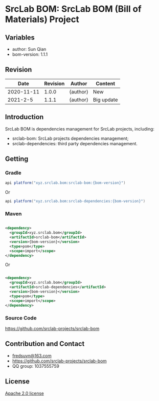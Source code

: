 # SrcLab BOM: SrcLab BOM (Bill of Materials) Project

## Variables

* author: Sun Qian
* bom-version: 1.1.1

## Revision

|Date|Revision|Author|Content|
|---|---|---|---|
|2020-11-11|1.0.0|{author}|New|
|2021-2-5|1.1.1|{author}|Big update|

## Introduction

SrcLab BOM is dependencies management for SrcLab projects, including:

* srclab-bom: SrcLab projects dependencies management;
* srclab-dependencies: third party dependencies management.

## Getting

### Gradle

```groovy
api platform("xyz.srclab.bom:srclab-bom:{bom-version}")
```

Or

```groovy
api platform("xyz.srclab.bom:srclab-dependencies:{bom-version}")
```

### Maven

```xml

<dependency>
  <groupId>xyz.srclab.bom</groupId>
  <artifactId>srclab-bom</artifactId>
  <version>{bom-version}</version>
  <type>pom</type>
  <scope>import</scope>
</dependency>
```

Or

```xml

<dependency>
  <groupId>xyz.srclab.bom</groupId>
  <artifactId>srclab-dependencies</artifactId>
  <version>{bom-version}</version>
  <type>pom</type>
  <scope>import</scope>
</dependency>
```

### Source Code

https://github.com/srclab-projects/srclab-bom

## Contribution and Contact

* fredsuvn@163.com
* https://github.com/srclab-projects/srclab-bom
* QQ group: 1037555759

## License

[Apache 2.0 license][license]

[license]: https://www.apache.org/licenses/LICENSE-2.0.html